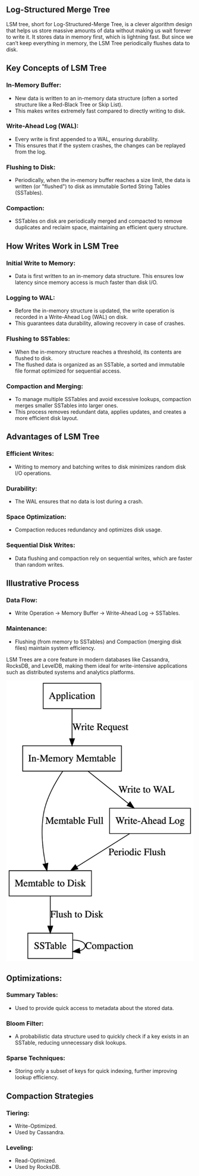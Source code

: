 ## Log-Structured Merge Tree

LSM tree, short for Log-Structured-Merge Tree, is a clever algorithm design that helps us store massive amounts of data without making us wait forever to write it. It stores data in memory first, which is lightning fast. But since we can’t keep everything in memory, the LSM Tree periodically flushes data to disk.

## Key Concepts of LSM Tree

### In-Memory Buffer:
- New data is written to an in-memory data structure (often a sorted structure like a Red-Black Tree or Skip List).
- This makes writes extremely fast compared to directly writing to disk.

### Write-Ahead Log (WAL):
- Every write is first appended to a WAL, ensuring durability.
- This ensures that if the system crashes, the changes can be replayed from the log.

### Flushing to Disk:
- Periodically, when the in-memory buffer reaches a size limit, the data is written (or "flushed") to disk as immutable Sorted String Tables (SSTables).

### Compaction:
- SSTables on disk are periodically merged and compacted to remove duplicates and reclaim space, maintaining an efficient query structure.

## How Writes Work in LSM Tree

### Initial Write to Memory:
- Data is first written to an in-memory data structure. This ensures low latency since memory access is much faster than disk I/O.

### Logging to WAL:
- Before the in-memory structure is updated, the write operation is recorded in a Write-Ahead Log (WAL) on disk.
- This guarantees data durability, allowing recovery in case of crashes.

### Flushing to SSTables:
- When the in-memory structure reaches a threshold, its contents are flushed to disk.
- The flushed data is organized as an SSTable, a sorted and immutable file format optimized for sequential access.

### Compaction and Merging:
- To manage multiple SSTables and avoid excessive lookups, compaction merges smaller SSTables into larger ones.
- This process removes redundant data, applies updates, and creates a more efficient disk layout.

## Advantages of LSM Tree

### Efficient Writes:
- Writing to memory and batching writes to disk minimizes random disk I/O operations.

### Durability:
- The WAL ensures that no data is lost during a crash.

### Space Optimization:
- Compaction reduces redundancy and optimizes disk usage.

### Sequential Disk Writes:
- Data flushing and compaction rely on sequential writes, which are faster than random writes.

## Illustrative Process

### Data Flow:
- Write Operation → Memory Buffer → Write-Ahead Log → SSTables.

### Maintenance:
- Flushing (from memory to SSTables) and Compaction (merging disk files) maintain system efficiency.

LSM Trees are a core feature in modern databases like Cassandra, RocksDB, and LevelDB, making them ideal for write-intensive applications such as distributed systems and analytics platforms.

![Alt text](image.png)

## Optimizations:

### Summary Tables:
- Used to provide quick access to metadata about the stored data.

### Bloom Filter:
- A probabilistic data structure used to quickly check if a key exists in an SSTable, reducing unnecessary disk lookups.

### Sparse Techniques:
- Storing only a subset of keys for quick indexing, further improving lookup efficiency.

## Compaction Strategies

### Tiering:
- Write-Optimized.
- Used by Cassandra.

### Leveling:
- Read-Optimized.
- Used by RocksDB.
